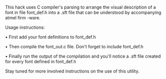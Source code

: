 This hack uses C compiler's parsing to arrange the visual description of a font in
file font_def.h into a .sft file that can be understood by accompanying atmel firm
-ware.

Usage instructions:

• First add your font definitions to font_def.h

• Then compile the font_out.c file. Don't forget to include font_def.h

• Finally run the output of the compilation and you'll notice a .sft file created
  for every font defined in font_def.h

Stay tuned for more involved instructions on the use of this utility.
